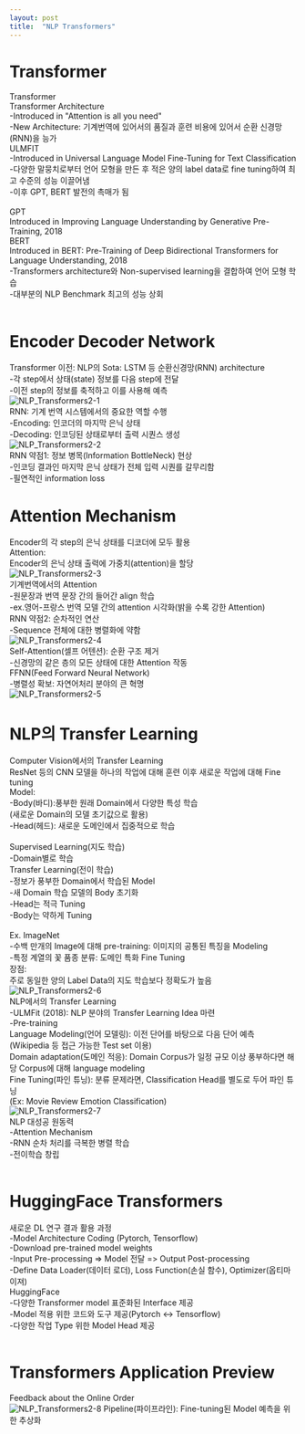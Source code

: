 ```yaml
---
layout: post
title:  "NLP Transformers"
---
```

# Transformer 
Transformer <br/>
Transformer Architecture <br/>
-Introduced in "Attention is all you need" <br/>
-New Architecture: 기계번역에 있어서의 품질과 훈련 비용에 있어서 순환 신경망(RNN)을 능가 <br/>
ULMFIT <br/>
-Introduced in Universal Language Model Fine-Tuning for Text Classification <br/>
-다양한 말뭉치로부터 언어 모형을 만든 후 적은 양의 label data로 fine tuning하여 최고 수준의 성능 이끌어냄 <br/>
-이후 GPT, BERT 발전의 촉매가 됨 <br/>
<br/>
GPT <br/>
Introduced in Improving Language Understanding by Generative Pre-Training, 2018 <br/>
BERT <br/>
Introduced in BERT: Pre-Training of Deep Bidirectional Transformers for Language Understanding, 2018 <br/>
-Transformers architecture와 Non-supervised learning을 결합하여 언어 모형 학습 <br/>
-대부분의 NLP Benchmark 최고의 성능 상회 <br/>
<br/>
# Encoder Decoder Network 
Transformer 이전: NLP의 Sota: LSTM 등 순환신경망(RNN) architecture <br/>
-각 step에서 상태(state) 정보를 다음 step에 전달 <br/>
-이전 step의 정보를 축적하고 이를 사용해 예측 <br/>
![NLP_Transformers2-1](https://github.com/growingpenguin/growingpenguin.github.io/assets/110277903/30a1de96-f25f-4609-b2b9-6a3d0174403e)
<br/>
RNN: 기계 번역 시스템에서의 중요한 역할 수행<br/>
-Encoding: 인코더의 마지막 은닉 상태 <br/>
-Decoding: 인코딩된 상태로부터 출력 시퀀스 생성 <br/>
![NLP_Transformers2-2](https://github.com/growingpenguin/growingpenguin.github.io/assets/110277903/5feda3a3-c24b-4c2c-939c-7d7c70955a8f) 
<br/>
RNN 약점1: 정보 병목(Information BottleNeck) 현상 <br/>
-인코딩 결과인 마지막 은닉 상태가 전체 입력 시퀀를 갈무리함 <br/>
-필연적인 information loss <br/>

# Attention Mechanism
Encoder의 각 step의 은닉 상태를 디코더에 모두 활용 <br/>
Attention: <br/>
Encoder의 은닉 상태 출력에 가중치(attention)을 할당 <br/>
![NLP_Transformers2-3](https://github.com/growingpenguin/growingpenguin.github.io/assets/110277903/235e999d-7100-4db3-843f-866a98d97a84)
<br/>
기계번역에서의 Attention <br/>
-원문장과 번역 문장 간의 들어간 align 학습 <br/>
-ex.영어-프랑스 번역 모델 간의 attention 시각화(밝을 수록 강한 Attention) <br/>
RNN 약점2: 순차적인 연산<br/>
-Sequence 전체에 대한 병렬화에 약함 <br/>
![NLP_Transformers2-4](https://github.com/growingpenguin/growingpenguin.github.io/assets/110277903/8333e32c-c30a-4c22-a194-2eb3d8313fd7)
<br/>
Self-Attention(셀프 어텐션): 순환 구조 제거 <br/>
-신경망의 같은 층의 모든 상태에 대한 Attention 작동 <br/>
FFNN(Feed Forward Neural Network) <br/>
-병렬성 확보: 자연어처리 분야의 큰 혁명 <br/>
![NLP_Transformers2-5](https://github.com/growingpenguin/growingpenguin.github.io/assets/110277903/ce88d306-1607-410b-9425-079669711ffa)
<br/>
# NLP의 Transfer Learning
Computer Vision에서의 Transfer Learning <br/>
ResNet 등의 CNN 모델을 하나의 작업에 대해 훈련 이후 새로운 작업에 대해 Fine tuning <br/>
Model: <br/>
-Body(바디):풍부한 원래 Domain에서 다양한 특성 학습 <br/>
(새로운 Domain의 모델 초기값으로 활용) <br/>
-Head(헤드): 새로운 도메인에서 집중적으로 학습<br/>
<br/>
Supervised Learning(지도 학습) <br/>
-Domain별로 학습 <br/>
Transfer Learning(전이 학습) <br/>
-정보가 풍부한 Domain에서 학습된 Model <br/>
-새 Domain 학습 모델의 Body 초기화 <br/>
-Head는 적극 Tuning <br/>
-Body는 약하게 Tuning <br/>
<br/>
Ex. ImageNet <br/>
-수백 만개의 Image에 대해 pre-training: 이미지의 공통된 특징을 Modeling <br/>
-특정 계열의 꽃 품종 분류: 도메인 특화 Fine Tuning <br/>
장점: <br/>
주로 동일한 양의 Label Data의 지도 학습보다 정확도가 높음 <br/>
![NLP_Transformers2-6](https://github.com/growingpenguin/growingpenguin.github.io/assets/110277903/19360d36-db17-47c9-9c19-5ba1b0b0f4c9)
<br/>
NLP에서의 Transfer Learning <br/>
-ULMFit (2018): NLP 분야의 Transfer Learning Idea 마련 <br/>
-Pre-training <br/>
Language Modeling(언어 모델링): 이전 단어를 바탕으로 다음 단어 예측 (Wikipedia 등 접근 가능한 Test set 이용) <br/>
Domain adaptation(도메인 적응): Domain Corpus가 일정 규모 이상 풍부하다면 해당 Corpus에 대해 language modeling <br/>
Fine Tuning(파인 튜닝): 분류 문제라면, Classification Head를 별도로 두어 파인 튜닝  <br/>
(Ex: Movie Review Emotion Classification) <br/>
![NLP_Transformers2-7](https://github.com/growingpenguin/growingpenguin.github.io/assets/110277903/fae3a3d3-2521-49f5-8222-2c06c0c0886b)
<br/>
NLP 대성공 원동력 <br/>
-Attention Mechanism <br/>
-RNN 순차 처리를 극복한 병렬 학습 <br/>
-전이학습 창립 <br/>
<br/>
# HuggingFace Transformers 
새로운 DL 연구 결과 활용 과정 <br/>
-Model Architecture Coding (Pytorch, Tensorflow) <br/>
-Download pre-trained model weights <br/>
-Input Pre-processing => Model 전달 => Output Post-processing <br/>
-Define Data Loader(데이터 로더), Loss Function(손실 함수), Optimizer(옵티마이져)  <br/>
HuggingFace <br/>
-다양한 Transformer model 표준화된 Interface 제공 <br/>
-Model 적용 위한 코드와 도구 제공(Pytorch <-> Tensorflow) <br/>
-다양한 작업 Type 위한 Model Head 제공 <br/>
<br/>
# Transformers Application Preview
Feedback about the Online Order <br/>
![NLP_Transformers2-8](https://github.com/growingpenguin/growingpenguin.github.io/assets/110277903/c340d699-bd60-43f2-81dc-b1b65972094a)
Pipeline(파이프라인): Fine-tuning된 Model 예측을 위한 추상화 <br/>


